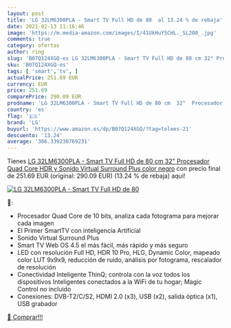 ```yaml
---
layout: post
title: 'LG 32LM6300PLA - Smart TV Full HD de 80  al 13.24 % de rebaja'
date: 2021-02-13 11:16:46
image: 'https://m.media-amazon.com/images/I/41UkHuY5CHL._SL200_.jpg'
comments: true
category: ofertas
author: ring
slug: 'B07Q124XGQ-es LG 32LM6300PLA - Smart TV Full HD de 80 cm 32" Procesador...'
sku: 'B07Q124XGQ-es'
tags: [ 'smart','tv', ]
actualPrice: 251.69 EUR
currency: EUR
price: 251.69
comparePrice: 290.09 EUR
prodname: 'LG 32LM6300PLA - Smart TV Full HD de 80 cm  32"  Procesador Quad Core  HDR y Sonido Virtual Surround Plus  color negro'
country: 'es'
flag: '🇪🇸'
brand: 'LG'
buyurl: 'https://www.amazon.es/dp/B07Q124XGQ/?tag=tolees-21'
descuento: '13.24'
average: '306.339230769231'
---
```


Tienes [LG 32LM6300PLA - Smart TV Full HD de 80 cm  32"  Procesador Quad Core  HDR y Sonido Virtual Surround Plus  color negro](https://www.amazon.es/dp/B07Q124XGQ/?tag=tolees-21) con precio final de  251.69 EUR (original: 290.09 EUR) (13.24 %  de rebaja) aqui!

[![LG 32LM6300PLA - Smart TV Full HD de 80 ](https://m.media-amazon.com/images/I/41UkHuY5CHL._SL200_.jpg)](https://www.amazon.es/dp/B07Q124XGQ/?tag=tolees-21)

🔎:

- Procesador Quad Core de 10 bits, analiza cada fotograma para mejorar cada imagen
- El Primer SmartTV con inteligencia Artificial
- Sonido Virtual Surround Plus
- Smart TV Web OS 4.5 el más fácil, más rápido y más seguro
- LED con resolución Full HD, HDR 10 Pro, HLG, Dynamic Color, mapeado color LUT 9x9x9, reducción de ruido, análisis por fotograma, rescalador de resolución
- Conectividad Inteligente ThinQ; controla con la voz todos los dispositivos Inteligentes conectados a la WiFi de tu hogar; Magic Control no incluido
- Conexiones: DVB-T2/C/S2, HDMI 2.0 (x3), USB (x2), salida óptica (x1), USB grabador

[🛒 Comprar!!!](https://www.amazon.es/dp/B07Q124XGQ/?tag=tolees-21)
